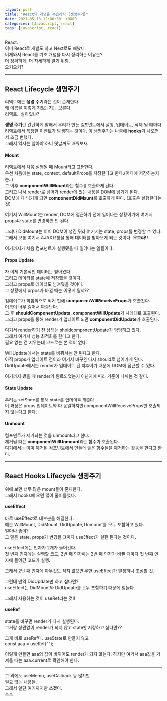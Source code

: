 ```yaml
---
layout: post
title: "React의 개념을 복습하자 [생명주기]"
date: 2021-05-13 12:00:30  +0800
categories: [Javascript, react]
tags: [javascript, react]
---
```


React.  
이미 React로 개발도 하고 Next로도 해봤다.  
이제와서 React를 기초 개념을 다시 정리하는 이유는?  
더 정확하게, 더 자세하게 알기 위함.  
오키오키?

---

## **React Lifecycle 생명주기**

리액트에는 **생명 주기**라는 것이 존재한다.  
왜 이름을 이렇게 지었는지는 모른다.  
리액트.. 살아있냐?

**생명 주기**란 간단하게 말해서 우리가 만든 컴포넌트에서 실행, 업데이트, 삭제 될 때마다  
리액트에서 특정한 이벤트가 발생하는 것이다.
이 생명주기는 나중에 **hooks**가 나오면서 조금 변했다.  
그래서 역사는 알아야 하니 옛날꺼도 배워보자.

#### **Mount**

리액트에서 처음 실행될 때 Mount라고 표현한다.  
우선 처음에는 state, context, defaultProps를 저장한다고 한다.(어디에 저장하는지는..)  
그 이후 **componentWillMount**라는 함수를 호출하게 된다.  
그리고 나서 render로 넘어가 render에 있는 내용을 DOM에 넘기게 된다.  
DOM에 다 넘기게 되면 **componentDidMount**를 호출하게 된다. (호출은 실행한다는 것)

여기서 WillMount는 render, DOM에 접근하기 전에 일어나는 상황이기에 여기서  
props나 state를 변경하면 안 된다.

그러나 DidMount는 이미 DOM이 생긴 뒤라 여기서는 state, props를 변경할 수 있다.  
그래서 보통 여기서 AJAX요청을 통해 데이터를 받아오게 되는 것이다.
**오호라!!**

여기까지가 처음 컴포넌트가 실행됐을 때 일어나는 일들이다.

#### **Props Update**

자 이제 기본적인 데이터는 받아왔다.  
그리고 데이터를 state에 저장했을 것이다.  
그리고 props로 데이터도 넘겨줬을 것이다.  
그 상황에서 prpos가 바뀔 때는 어떻게 될까??

업데이트가 직접적으로 되기 전에 **componentWillReceiveProps**가 호출된다.  
이름이 너무 길어서 짜증난다.  
그 후 **shouldComponentUpdata**, **componentWillUpdate**가 차례대로 호출된다.  
그리고 props를 통해 render가 업데이트 되면 **componentDidUpdate**가 호출된다.

여기서 render하기 전 상태는 sholdcomponentUpdate가 담당하고 있다.  
그래서 여기서 성능 최적화를 한다고 한다.  
필요 없는 건 지우는데 코드로는 본 적이 없다.

WillUpdate에서는 state를 바꿔서는 안 된다고 한다.  
아직 props가 업데이트 전이라 여기서 바꾸면 다시 should로 넘어가게 된다.  
DidUpdate에서는 render가 업데이트 된 이후이기 때문에 DOM에 접근할 수 있다.

여기까지 봤을 때 render가 완료되었는지 아닌지에 따라 기준이 나뉘는 것 같다.

#### **State Update**

우리는 setState를 통해 state를 업데이트 해준다.  
이 과정은 props 업데이트와 다 동일하지만 componentWillReceiveProps만 호출되지 않는다고 한다.

#### **Unmount**

컴포넌트가 제거되는 것을 unmount라고 한다.  
제거될 때는 **componentWillUnmount**라는 함수가 호출된다.  
여기에서는 이미 제거된 컴포넌트에서 만들어 놓은 함수들을 제거하는 활동을 한다고 한다.

---

## **React Hooks Lifecycle 생명주기**

위에 보면 너무 많은 mount들이 존재한다.  
그래서 hooks에 오면 많이 줄어들었다.

#### **useEffect**

바로 useEffect로 대부분을 해결한다.  
얘는 WillMount, DidMount, DidUpdate, Unmount를 모두 포함하고 있다.  
얼마나 좋아?  
그 말은 state, props가 변경될 떄마다 useEffect가 실핸 된다는 것이다.

useEffect에는 인자가 2개가 들어간다.  
첫 번째 인자에는 실행할 코드, 2번 째 인자에는 2번 째 인자가 바뀔 때마다 첫 번쨰 인자에 들어간 코드가 실행.

그래서 2번 째 인자에 아무것도 적지 않으면 무한 useEffect가 발생하니 조심할 것.

그런데 만약 DidUpdate만 하고 싶다면?  
useEffect는 DidMount와 DidUpdate를 모두 포함하기 때문에 힘들다.

그래서 사용하는 것이 useRef라는 것!!

#### **useRef**

state를 바꾸면 render가 다시 실행된다.  
그거랑 상관없이 render가 되지 않고 state만 저장하고 싶다면??

그게 바로 useRef다.
useState로 만들지 않고  
const aaa = useRef("");

이렇게 만들면 aaa의 값이 바뀌어도 render가 되지 않는다.
하지만 여기서 aaa값을 가져올 때는 aaa.current로 확인해야 한다.

---

그 외에도 useMemo, useCallback 등 많지만  
필요 없는 내용들.  
그래서 일단 여기까지만 쓰겠다.  
호호
